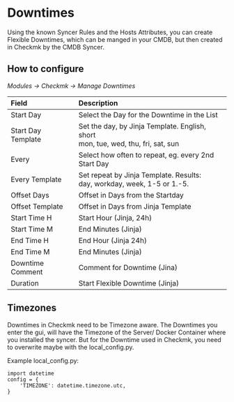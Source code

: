 # Downtimes
Using the known Syncer Rules and the Hosts Attributes, you can create Flexible Downtimes, which can be manged in your CMDB, but then created in Checkmk by the CMDB Syncer.

## How to configure
_Modules → Checkmk → Manage Downtimes_


| Field | Description |
| :--------|:------------|
| Start Day| Select the Day for the Downtime in the List |
| Start Day Template| Set the day, by Jinja Template. English, short <br> mon, tue, wed, thu, fri, sat, sun |
| Every| Select how often to repeat, eg. every 2nd Start Day |
| Every Template | Set repeat by Jinja Template. Results: <br> day, workday, week, 1-5 or 1.-5.  |
| Offset Days | Offset in Days from the Startday |
| Offset Template | Offset in Days from Jinja Template |
| Start Time H| Start Hour (Jinja, 24h)  |
| Start Time M| End Minutes (Jinja) |
| End Time H| End Hour (Jinja 24h) |
| End Time M| End Minutes (Jinja) |
| Downtime Comment| Comment for Downtime (Jina) |
| Duration | Start Flexible Downtime (Jinja) |


## Timezones
Downtimes in Checkmk need to be Timezone aware.
The Downtimes you enter the gui, will have the Timezone of the Server/ Docker Container where you installed the syncer.
But for the Downtime used in Checkmk, you need to overwrite maybe with the local_config.py.

Example local_config.py:
```
import datetime
config = {
    'TIMEZONE': datetime.timezone.utc,
}
```